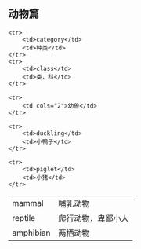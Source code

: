 ## 动物篇


<table>
	<tr><td>mammal</td><td>哺乳动物</td></tr>
	<tr><td>reptile</td><td>爬行动物，卑鄙小人</td></tr>
	<tr><td>amphibian</td><td>两栖动物</td></tr>

	<tr>
		<td>category</td>
		<td>种类</td>
	</tr>
	<tr>
		<td>class</td>
		<td>类，科</td>
	</tr>

	<tr>
		<td cols="2">幼兽</td>
	</tr>

	<tr>
		<td>duckling</td>
		<td>小鸭子</td>
	</tr>

	<tr>
		<td>piglet</td>
		<td>小猪</td>
	</tr>

</table>